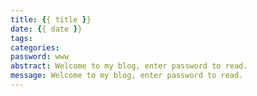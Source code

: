```yaml
---
title: {{ title }}
date: {{ date }}
tags:
categories: 
password: www
abstract: Welcome to my blog, enter password to read.
message: Welcome to my blog, enter password to read.
---
```

